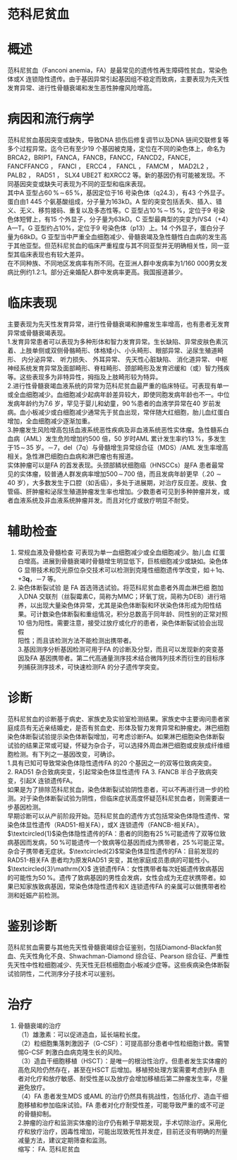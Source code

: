 # 范科尼贫血  
# 概述  
范科尼贫血（Fanconi anemia，FA）是最常见的遗传性再生障碍性贫血，常染色体或X 连锁隐性遗传。由于基因异常引起基因组不稳定而致病，主要表现为先天性发育异常、进行性骨髓衰竭和发生恶性肿瘤风险增高。  
# 病因和流行病学  
范科尼贫血基因突变或缺失，导致DNA 损伤后修复调节以及DNA 链间交联修复等多个过程异常。迄今已有至少19 个基因被克隆，定位在不同的染色体上，命名为BRCA2，BRIP1，FANCA，FANCB，FANCC，FANCD2，FANCE，FANCFFANCG ， FANCI ， ERCC4 ， FANCL ， FAMCM ， MAD2L2 ， PALB2 ， RAD51 ， SLX4 UBE2T 和XRCC2 等。新的基因仍有可能被发现。不同基因突变或缺失可表现为不同的亚型和临床表现。  
其中A 亚型占$60\,\%\!\sim\!65\,\%$，基因定位于16 号染色体（q24.3），有43 个外显子。蛋白由1 445 个氨基酸组成，分子量为$163\mathrm{kD}$。A 型的突变包括丢失、插入、错义、无义、移剪接码、重复以及多态性等。C 亚型占$10\,\%\!\sim\!15\,\%$，定位于9 号染色体短臂上，有15 个外显子，分子量为$63\mathrm{kD}$。C 亚型最典型的突变为IVS4（$+4$）A—T。G 亚型约占$10\%$，定位于9 号染色体（p13）上。14 个外显子，蛋白分子量为$68\mathrm{kD}$。G 亚型当中严重全血细胞减少、骨髓衰竭及急性髓性白血病的发生高于其他亚型。但范科尼贫血的临床严重程度与其不同亚型并无明确相关性，同一亚型其临床表现也有较大差异。  
在不同种族、不同地区发病率有所不同。在亚洲人群中发病率为1/160 000男女发病比例约1.2:1。部分近亲婚配人群中发病率更高。我国报道甚少。  
# 临床表现  
主要表现为先天性发育异常，进行性骨髓衰竭和肿瘤发生率增高，也有患者无发育异常或骨髓衰竭表现。  
1.发育异常患者可以表现为多种形体和智力发育异常。生长缺陷、异常皮肤色素沉着、上肢单侧或双侧骨骼畸形、体格矮小、小头畸形、眼部异常、泌尿生殖道畸形、 内分泌异常、 听力损失、 外耳异常、 先天性心脏缺陷、 消化道异常、 中枢神经系统发育异常及面部畸形、脊柱畸形、颈部畸形及发育迟缓和（或）智力残疾等。这些表现多为非特异性，拇指及上肢畸形较为特异。  
2.进行性骨髓衰竭血液系统的异常为范科尼贫血最严重的临床特征。可表现有单一或全血细胞减少。血细胞减少起病年龄差异较大，即使同胞发病年龄也不一。中位发病年龄约为7.6 岁，罕见于婴儿和幼童，$90\,\%$患者的血液学异常在40 岁前发病。血小板减少或白细胞减少通常先于贫血出现，常伴随大红细胞，胎儿血红蛋白增加，全血细胞减少逐渐加重。  
3.肿瘤发生风险增高包括血液系统恶性疾病及非血液系统恶性实体瘤。急性髓系白血病（AML）发生危险增加约500 倍，50 岁时AML 累计发生率约$13\,\%$，多发生于$15\!\sim\!35$ 岁。－7，del（7q）与骨髓增生异常综合征（MDS）/AML 发生率增高相关。急性淋巴细胞白血病和淋巴瘤也有报道。  
实体肿瘤可以是FA 的首发表现。头颈部鳞状细胞癌（HNSCCs）是FA 患者最常见的实体瘤，较普通人群发病率增加$500\!\sim\!700$ 倍，而且发病年龄更早（$.20{\sim}40$ 岁），大多数发生于口腔（如舌癌），多处于进展期，对治疗反应差。皮肤、食管癌、肝肿瘤和泌尿生殖道肿瘤发生率也增加。少数患者可见到多种肿瘤并发，或者血液系统及非血液系统肿瘤并发。而且对化疗或放疗明显不耐受。  
# 辅助检查  
1. 常规血液及骨髓检查 可表现为单一血细胞减少或全血细胞减少。胎儿血 红蛋白增高。进展到骨髓衰竭时骨髓增生明显低下，巨核细胞减少或缺如。染色体G 显带技术和荧光原位杂交技术可以检测到克隆性细胞遗传学改变，如＋1q、$+3\mathbf{q}$，－7 等。  
2. 染色体断裂试验 是 FA  首选筛选试验。将范科尼贫血患者外周血淋巴细 胞加入DNA 交联剂（丝裂霉素C，简称为MMC；环氧丁烷，简称为DEB）进行培养，以出现大量染色体异常，尤其是染色体断裂和环状染色体形成为阳性结果。可计数染色体断裂和重组情况，积分总数高于同年龄、同性别的正常对照 10 倍为阳性。需要注意，接受过放疗或化疗的患者，染色体断裂试验会出现假  
阳性；而且该检测方法不能检测出携带者。  
3.基因测序分析基因检测可用于FA 的诊断及分型，而且可以发现新的突变基因及FA 基因携带者。第二代高通量测序技术结合微阵列技术而衍生的目标序列捕获测序技术，可快速检测FA 的分子遗传学突变。  
# 诊断  
范科尼贫血的诊断基于病史、家族史及实验室检测结果。家族史中主要询问患者家庭成员有无近亲结婚史，是否有贫血史、形体及智力发育异常和肿瘤史。淋巴细胞染色体断裂试验提示染色体断裂增加，可考虑诊断FA。如果淋巴细胞染色体断裂试验的结果正常或可疑，怀疑为杂合子，可以选择外周血淋巴细胞或皮肤成纤维细胞检测。有下列之一基因改变，可确诊。  
1.具有已知可导致常染色体隐性遗传FA 的20 个基因之一的双等位致病突变。  
2.  RAD51  杂合致病突变，引起常染色体显性遗传 FA 3. FANCB 半合子致病突变，引起X 连锁遗传FA。  
如果是为了排除范科尼贫血，染色体断裂试验阴性患者，可以不再进行进一步的检测。对于染色体断裂试验为阴性，但临床症状高度怀疑范科尼贫血者，则需要进一步基因检测。  
早期诊断可以从产前阶段开始。范科尼贫血的遗传方式包括常染色体隐性遗传、常染色体显性遗传（RAD51-相关FA），或X 连锁遗传（FANCB-相关FA）。$\textcircled{1}$染色体隐性遗传的FA：患者的同胞有$25\,\%$可能遗传了双等位致病基因而发病，$50\,\%$可能遗传一个致病等位基因而成为携带者，$25\,\%$可能正常。杂合子携带者无症状。$\textcircled{2}$常染色体显性遗传的FA：目前发现的RAD51-相关FA 患者均为原发RAD51 突变，其他家庭成员患病的可能性小。$\textcircled{3}\mathrm{X}$ 连锁遗传FA：女性携带者每次妊娠遗传致病基因的可能性为$50\,\%$。遗传了致病基因的男性会发病，女性会成为无症状携带者。如果已知家族致病基因，常染色体隐性遗传和X 连锁遗传FA 的亲属可以做携带者检测和妊娠产前检测。  
# 鉴别诊断  
范科尼贫血需要与其他先天性骨髓衰竭综合征鉴别，包括Diamond-Blackfan贫血、先天性角化不良、Shwachman-Diamond 综合征、Pearson 综合征、严重性先天性中性粒细胞减少、先天性无巨核细胞血小板减少症等。这些疾病染色体断裂试验阴性，二代测序分子技术可以鉴别。  
# 治疗  
1. 骨髓衰竭的治疗  
（1）雄激素：可以促进造血，延长端粒长度。  
（2）粒细胞集落刺激因子（G-CSF）：可提高部分患者中性粒细胞计数。需警惕G-CSF 刺激白血病克隆生长的风险。  
（3）造血干细胞移植（HSCT）：是唯一的根治性治疗。但患者发生实体瘤的高危风险仍然存在，甚至在HSCT 后增加。移植预处理方案需要考虑到FA 患者对化疗和放疗敏感、耐受性差以及放疗会增加移植后第二肿瘤发生率，尽量避免放疗。  
（4）FA 患者发生MDS 或AML 的治疗仍然具有挑战性，包括化疗、造血干细胞移植和参加临床试验。FA 患者对化疗耐受性差，可能导致严重的或不可逆的骨髓抑制。  
2.肿瘤的治疗和监测实体瘤的治疗仍有赖于早期发现，手术切除治疗。采用化疗和放疗治疗，因毒性增加，可能出现致死性并发症，目前还没有明确的剂量减量方法，建议定期筛查和监测。  
缩写： FA. 范科尼贫血  
